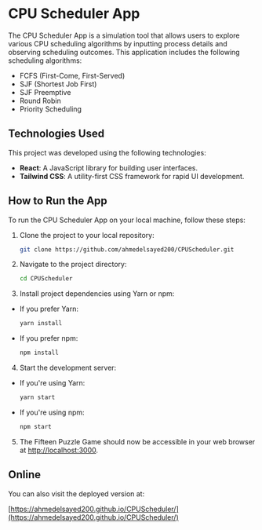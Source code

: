 # CPU Scheduler App

The CPU Scheduler App is a simulation tool that allows users to explore various CPU scheduling algorithms by inputting process details and observing scheduling outcomes. This application includes the following scheduling algorithms:

- FCFS (First-Come, First-Served)
- SJF (Shortest Job First)
- SJF Preemptive
- Round Robin
- Priority Scheduling

## Technologies Used

This project was developed using the following technologies:

- **React**: A JavaScript library for building user interfaces.
- **Tailwind CSS**: A utility-first CSS framework for rapid UI development.

## How to Run the App

To run the CPU Scheduler App on your local machine, follow these steps:

1. Clone the project to your local repository:

   ```bash
   git clone https://github.com/ahmedelsayed200/CPUScheduler.git
   ```

2. Navigate to the project directory:
    ```bash
   cd CPUScheduler
   ```

3. Install project dependencies using Yarn or npm:

- If you prefer Yarn:

  ```bash
  yarn install
  ```

- If you prefer npm:

  ```bash
  npm install
  ```

4. Start the development server:

- If you're using Yarn:

  ```bash
  yarn start
  ```

- If you're using npm:

  ```bash
  npm start
  ```

5. The Fifteen Puzzle Game should now be accessible in your web browser at [http://localhost:3000](http://localhost:3000).

## Online

You can also visit the deployed version at:

[https://ahmedelsayed200.github.io/CPUScheduler/](https://ahmedelsayed200.github.io/CPUScheduler/)